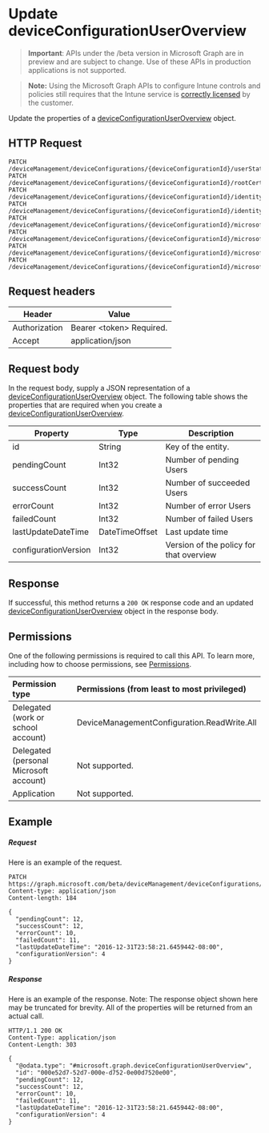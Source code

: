 ﻿# Update deviceConfigurationUserOverview

> **Important**: APIs under the /beta version in Microsoft Graph are in preview and are subject to change. Use of these APIs in production applications is not supported.

> **Note:** Using the Microsoft Graph APIs to configure Intune controls and policies still requires that the Intune service is [correctly licensed](https://go.microsoft.com/fwlink/?linkid=839381) by the customer.

Update the properties of a [deviceConfigurationUserOverview](../resources/intune_deviceconfig_deviceconfigurationuseroverview.md) object.
## HTTP Request
<!-- {
  "blockType": "ignored"
}
-->
```http
PATCH /deviceManagement/deviceConfigurations/{deviceConfigurationId}/userStatusOverview/
PATCH /deviceManagement/deviceConfigurations/{deviceConfigurationId}/rootCertificate//userStatusOverview/
PATCH /deviceManagement/deviceConfigurations/{deviceConfigurationId}/identityCertificate//userStatusOverview/
PATCH /deviceManagement/deviceConfigurations/{deviceConfigurationId}/identityCertificate//rootCertificate//userStatusOverview/
PATCH /deviceManagement/deviceConfigurations/{deviceConfigurationId}/microsoft.graph.iosScepCertificateProfile/rootCertificate//userStatusOverview/
PATCH /deviceManagement/deviceConfigurations/{deviceConfigurationId}/microsoft.graph.macOSScepCertificateProfile/rootCertificate//userStatusOverview/
PATCH /deviceManagement/deviceConfigurations/{deviceConfigurationId}/microsoft.graph.windows81SCEPCertificateProfile/rootCertificate//userStatusOverview/
PATCH /deviceManagement/deviceConfigurations/{deviceConfigurationId}/microsoft.graph.windowsPhone81VpnConfiguration/identityCertificate//userStatusOverview/
```

## Request headers
|Header|Value|
|---|---|
|Authorization|Bearer &lt;token&gt; Required.|
|Accept|application/json|

## Request body
In the request body, supply a JSON representation of a [deviceConfigurationUserOverview](../resources/intune_deviceconfig_deviceconfigurationuseroverview.md) object.
The following table shows the properties that are required when you create a [deviceConfigurationUserOverview](../resources/intune_deviceconfig_deviceconfigurationuseroverview.md).

|Property|Type|Description|
|---|---|---|
|id|String|Key of the entity.|
|pendingCount|Int32|Number of pending Users|
|successCount|Int32|Number of succeeded Users|
|errorCount|Int32|Number of error Users|
|failedCount|Int32|Number of failed Users|
|lastUpdateDateTime|DateTimeOffset|Last update time|
|configurationVersion|Int32|Version of the policy for that overview|

## Response

If successful, this method returns a `200 OK` response code and an updated [deviceConfigurationUserOverview](../resources/intune_deviceconfig_deviceconfigurationuseroverview.md) object in the response body.

## Permissions
One of the following permissions is required to call this API. To learn more, including how to choose permissions, see [Permissions](../../../concepts/permissions_reference.md).

|Permission type      | Permissions (from least to most privileged)              | 
|:--------------------|:---------------------------------------------------------| 
|Delegated (work or school account) | DeviceManagementConfiguration.ReadWrite.All    | 
|Delegated (personal Microsoft account) | Not supported.    | 
|Application | Not supported. | 

## Example

##### Request

Here is an example of the request.
```http
PATCH https://graph.microsoft.com/beta/deviceManagement/deviceConfigurations/{deviceConfigurationId}/userStatusOverview/
Content-type: application/json
Content-length: 184

{
  "pendingCount": 12,
  "successCount": 12,
  "errorCount": 10,
  "failedCount": 11,
  "lastUpdateDateTime": "2016-12-31T23:58:21.6459442-08:00",
  "configurationVersion": 4
}
```

##### Response

Here is an example of the response. Note: The response object shown here may be truncated for brevity. All of the properties will be returned from an actual call.
```http
HTTP/1.1 200 OK
Content-Type: application/json
Content-Length: 303

{
  "@odata.type": "#microsoft.graph.deviceConfigurationUserOverview",
  "id": "000e52d7-52d7-000e-d752-0e00d7520e00",
  "pendingCount": 12,
  "successCount": 12,
  "errorCount": 10,
  "failedCount": 11,
  "lastUpdateDateTime": "2016-12-31T23:58:21.6459442-08:00",
  "configurationVersion": 4
}
```



